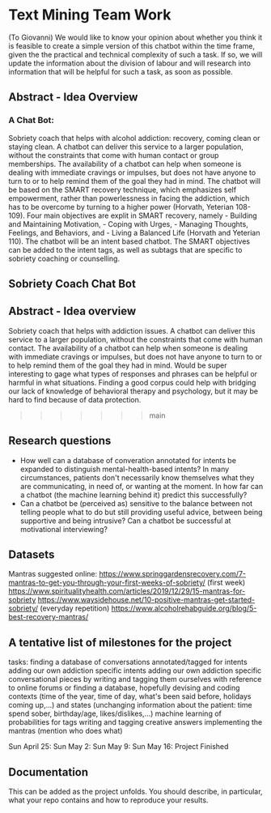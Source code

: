 # Text Mining Team Work

(To Giovanni)
We would like to know your opinion about whether you think it is feasible to create a simple version of this chatbot within the time frame, given the the practical and technical complexity of such a task. If so, we will update the information about the division of labour and will research into information that will be helpful for such a task, as soon as possible.

## Abstract - Idea Overview

### A Chat Bot:
Sobriety coach that helps with alcohol addiction: recovery, coming clean or staying clean. A chatbot can deliver this service to a larger population, without the constraints that come with human contact or group memberships. The availability of a chatbot can help when someone is dealing with immediate cravings or impulses, but does not have anyone to turn to or to help remind them of the goal they had in mind.
The chatbot will be based on the SMART recovery technique, which emphasizes self empowerment, rather than powerlessness in facing the addiction, which has to be overcome by turning to a higher power (Horvath, Yeterian 108-109). Four main objectives are explit in SMART recovery, namely -	Building and Maintaining Motivation, -	Coping with Urges, -	Managing Thoughts, Feelings, and Behaviors, and -	Living a Balanced Life (Horvath and Yeterian 110). 
The chatbot will be an intent based chatbot. The SMART objectives can be added to the intent tags, as well as subtags that are specific to sobriety coaching or counselling.

## Sobriety Coach Chat Bot

## Abstract - Idea overview

Sobriety coach that helps with addiction issues. A chatbot can deliver this service to a larger population, without the constraints that come with human contact. The availability of a chatbot can help when someone is dealing with immediate cravings or impulses, but does not have anyone to turn to or to help remind them of the goal they had in mind. Would be super interesting to gage what types of responses and phrases can be helpful or harmful in what situations. Finding a good corpus could help with bridging our lack of knowledge of behavioral therapy and psychology, but it may be hard to find because of data protection.
>>>>>>> main

## Research questions

- How well can a database of converation annotated for intents be expanded to distinguish mental-health-based intents? In many circumstances, patients don't necessarily know themselves what they are communicating, in need of, or wanting at the moment. In how far can a chatbot (the machine learning behind it) predict this successfully?
- Can a chatbot be (perceived as) sensitive to the balance between not telling people what to do but still providing useful advice, between being supportive and being intrusive? Can a chatbot be successful at motivational interviewing?

## Datasets
Mantras suggested online: 
https://www.springgardensrecovery.com/7-mantras-to-get-you-through-your-first-weeks-of-sobriety/ (first week)
https://www.spiritualityhealth.com/articles/2019/12/29/15-mantras-for-sobriety
https://www.waysidehouse.net/10-positive-mantras-get-started-sobriety/ (everyday repetition)
https://www.alcoholrehabguide.org/blog/5-best-recovery-mantras/

## A tentative list of milestones for the project
tasks: 
finding a database of conversations annotated/tagged for intents
adding our own addiction specific intents
adding our own addiction specific conversational pieces by writing and tagging them ourselves with reference to online forums or finding a database, hopefully
devising and coding contexts (time of the year, time of day, what's been said before, holidays coming up,...) and states (unchanging information about the patient: time spend sober, birthday/age, likes/dislikes,...)
machine learning of probabilities for tags
writing and tagging creative answers implementing the mantras
(mention who does what)

Sun April 25:
Sun May 2: 
Sun May 9:
Sun May 16: Project Finished

## Documentation
This can be added as the project unfolds. You should describe, in particular, what your repo contains and how to reproduce your results.
